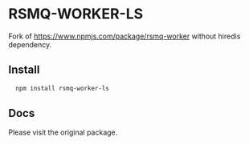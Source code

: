 # RSMQ-WORKER-LS

Fork of https://www.npmjs.com/package/rsmq-worker without hiredis dependency. 

## Install

```sh
  npm install rsmq-worker-ls
```

## Docs
Please visit the original package.
